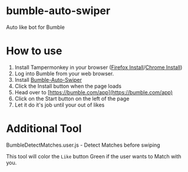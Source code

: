 # bumble-auto-swiper
Auto like bot for Bumble

# How to use
1. Install Tampermonkey in your browser ([Firefox Install](https://addons.mozilla.org/en-US/firefox/addon/tampermonkey/)/[Chrome Install](https://chrome.google.com/webstore/detail/tampermonkey/dhdgffkkebhmkfjojejmpbldmpobfkfo?hl=en))
2. Log into Bumble from your web browser.
3. Install [Bumble-Auto-Swiper](https://github.com/parkour86/bumble-auto-swiper/raw/main/BumbleAutoSwipe.user.js)
3. Click the Install button when the page loads
4. Head over to [https://bumble.com/app](https://bumble.com/app)
5. Click on the Start button on the left of the page
6. Let it do it's job until your out of likes

# Additional Tool
BumbleDetectMatches.user.js - Detect Matches before swiping

This tool will color the `Like` button Green if the user wants to Match with you.
